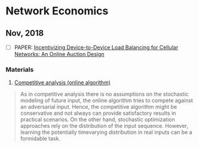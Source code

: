 # Network Economics

## Nov, 2018
- [ ] PAPER: [Incentivizing Device-to-Device Load Balancing for Cellular Networks: An Online Auction Design](https://ieeexplore.ieee.org/stamp/stamp.jsp?tp=&arnumber=7839907)


### Materials
1. [Competitive analysis (online algorithm)](https://en.wikipedia.org/wiki/Competitive_analysis_(online_algorithm))
> As in competitive analysis there is no assumptions on the stochastic modeling of future input, the online algorithm tries
to compete against an adversarial input. Hence, the competitive algorithm might be conservative and not always can provide
satisfactory results in practical scenarios. On the other hand, stochastic optimization approaches rely on the distribution of
the input sequence. However, learning the potentially timevarying distribution in real inputs can be a formidable task.

